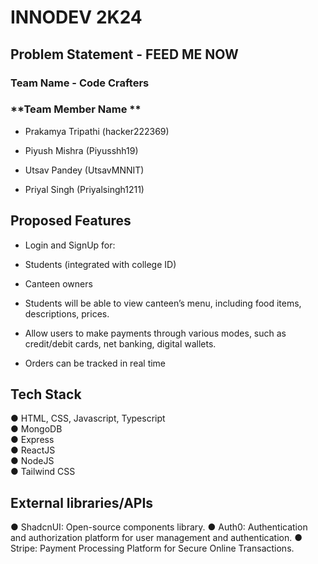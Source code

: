 # INNODEV 2K24
## Problem Statement - FEED ME NOW
###  **Team Name - Code Crafters**
### **Team Member Name **
- Prakamya Tripathi (hacker222369)
* Piyush Mishra (Piyusshh19)
+ Utsav Pandey (UtsavMNNIT)
- Priyal Singh (Priyalsingh1211)
  </br>
 ## **Proposed Features**
 
 - Login and SignUp for: 
+ Students (integrated with college ID) 
* Canteen owners 
- Students will be able to view canteen’s menu, including food items, descriptions, prices. 
+ Allow users to make payments through various modes, such as credit/debit cards, net banking, 
digital wallets. 
* Orders can be tracked in real time </br>



## Tech Stack
● HTML, CSS, Javascript, Typescript </br>
● MongoDB </br>
● Express </br>
● ReactJS </br>
● NodeJS </br>
● Tailwind CSS </br>

## External libraries/APIs
● ShadcnUI: Open-source components library. 
● Auth0: Authentication and authorization platform for user management and authentication. 
● Stripe: Payment Processing Platform for Secure Online Transactions.
</br>






  
